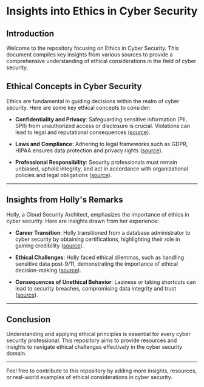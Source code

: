 
# Insights into Ethics in Cyber Security

## Introduction

Welcome to the repository focusing on Ethics in Cyber Security. This document compiles key insights from various sources to provide a comprehensive understanding of ethical considerations in the field of cyber security.



## Ethical Concepts in Cyber Security

Ethics are fundamental in guiding decisions within the realm of cyber security. Here are some key ethical concepts to consider:

- **Confidentiality and Privacy**: Safeguarding sensitive information (PII, SPII) from unauthorized access or disclosure is crucial. Violations can lead to legal and reputational consequences ([source](#)).
  
- **Laws and Compliance**: Adhering to legal frameworks such as GDPR, HIPAA ensures data protection and privacy rights ([source](#)).

- **Professional Responsibility**: Security professionals must remain unbiased, uphold integrity, and act in accordance with organizational policies and legal obligations ([source](#)).

---

## Insights from Holly's Remarks

Holly, a Cloud Security Architect, emphasizes the importance of ethics in cyber security. Here are insights drawn from her experience:

- **Career Transition**: Holly transitioned from a database administrator to cyber security by obtaining certifications, highlighting their role in gaining credibility ([source](#)).

- **Ethical Challenges**: Holly faced ethical dilemmas, such as handling sensitive data post-9/11, demonstrating the importance of ethical decision-making ([source](#)).

- **Consequences of Unethical Behavior**: Laziness or taking shortcuts can lead to security breaches, compromising data integrity and trust ([source](#)).

---

## Conclusion

Understanding and applying ethical principles is essential for every cyber security professional. This repository aims to provide resources and insights to navigate ethical challenges effectively in the cyber security domain.

---

Feel free to contribute to this repository by adding more insights, resources, or real-world examples of ethical considerations in cyber security.

